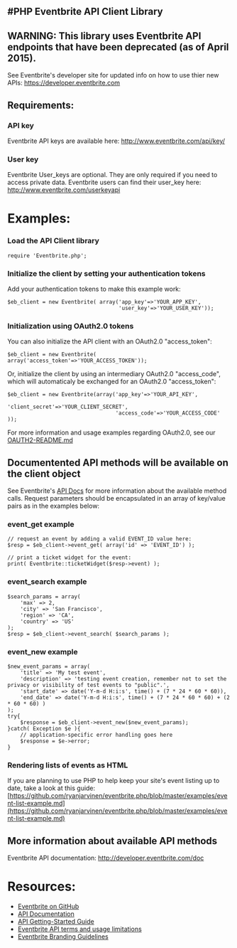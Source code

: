 #PHP Eventbrite API Client Library
----------------------------------

##  WARNING: This library uses Eventbrite API endpoints that have been deprecated (as of April 2015). 
See Eventbrite's developer site for updated info on how to use thier new APIs: https://developer.eventbrite.com

## Requirements: ##
### API key ###
Eventbrite API keys are available here: http://www.eventbrite.com/api/key/
### User key ###
Eventbrite User_keys are optional.  They are only required if you need to access private data.  Eventbrite users can find their user_key here: 
http://www.eventbrite.com/userkeyapi

# Examples: #
### Load the API Client library ###

    require 'Eventbrite.php';

### Initialize the client by setting your authentication tokens ###
Add your authentication tokens to make this example work:

    $eb_client = new Eventbrite( array('app_key'=>'YOUR_APP_KEY', 
                                       'user_key'=>'YOUR_USER_KEY'));

### Initialization using OAuth2.0 tokens ###
You can also initialize the API client with an OAuth2.0 "access_token":

    $eb_client = new Eventbrite( array('access_token'=>'YOUR_ACCESS_TOKEN')); 

Or, initialize the client by using an intermediary OAuth2.0 "access_code", which will automaticaly be exchanged for an OAuth2.0 "access_token":

    $eb_client = new Eventbrite(array('app_key'=>'YOUR_API_KEY', 
                                      'client_secret'=>'YOUR_CLIENT_SECRET',
                                      'access_code'=>'YOUR_ACCESS_CODE' )); 

For more information and usage examples regarding OAuth2.0, see our [OAUTH2-README.md](https://github.com/ryanjarvinen/eventbrite.php/blob/master/OAUTH2-README.md)

## Documentented API methods will be available on the client object ##
See Eventbrite's [API Docs](http://developer.eventbrite.com/doc) for more information about the available method calls.  Request parameters should be encapsulated in an array of key/value pairs as in the examples below:

### event_get example ###

    // request an event by adding a valid EVENT_ID value here:
	$resp = $eb_client->event_get( array('id' => 'EVENT_ID') );

    // print a ticket widget for the event:
    print( Eventbrite::ticketWidget($resp->event) );

### event_search example ###

    $search_params = array(
        'max' => 2,
        'city' => 'San Francisco',
        'region' => 'CA',
        'country' => 'US'
    );
	$resp = $eb_client->event_search( $search_params );

### event_new example ###

    $new_event_params = array(
        'title' => 'My test event',
        'description' => 'testing event creation, remember not to set the privacy or visibility of test events to "public".',
        'start_date' => date('Y-m-d H:i:s', time() + (7 * 24 * 60 * 60)),
        'end_date' => date('Y-m-d H:i:s', time() + (7 * 24 * 60 * 60) + (2 * 60 * 60) )
    );
    try{
        $response = $eb_client->event_new($new_event_params);
    }catch( Exception $e ){
        // application-specific error handling goes here
        $response = $e->error;
    }

### Rendering lists of events as HTML ###
If you are planning to use PHP to help keep your site's event listing up to date, take a look at this guide: [https://github.com/ryanjarvinen/eventbrite.php/blob/master/examples/event-list-example.md](https://github.com/ryanjarvinen/eventbrite.php/blob/master/examples/event-list-example.md)

## More information about available API methods
Eventbrite API documentation:  http://developer.eventbrite.com/doc

# Resources: #
* <a href="http://eventbrite.github.com/">Eventbrite on GitHub</a>
* <a href="http://developer.eventbrite.com/doc/">API Documentation</a>
* <a href="http://developer.eventbrite.com/doc/getting-started/">API Getting-Started Guide</a>
* <a href="http://developer.eventbrite.com/terms/">Eventbrite API terms and usage limitations</a>
* <a href="http://developer.eventbrite.com/news/branding/">Eventbrite Branding Guidelines</a>
